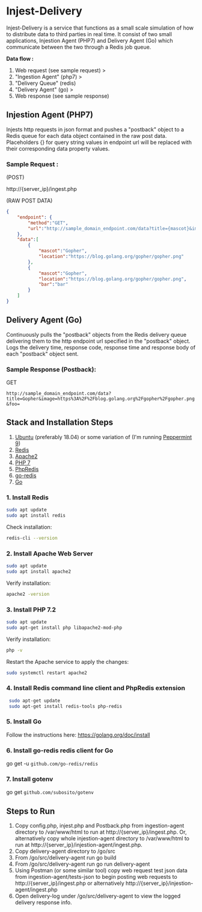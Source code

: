 # Injest-Delivery

Injest-Delivery is a service that functions as a small scale simulation of how to distribute data to third parties in real time. It consist of two small applications, Injestion Agent (PHP7) and Delivery Agent (Go) which communicate between the two through a Redis job queue.

**Data flow​ :**
1. Web request (see sample request) >
2. "Ingestion Agent" (php7) >
3. "Delivery Queue" (redis)
4. "Delivery Agent" (go) >
5. Web response (see sample response)

## **Injestion Agent (PHP7)**
 Injests http requests in json format and pushes a "postback" object to a Redis queue for each data object contained in the raw post data. Placeholders {} for query string values in endpoint url will be replaced with their corresponding data property values.

### **Sample Request​ :**
(POST) 

http://{server_ip}/ingest.php

(RAW POST DATA)
```json
{        
	"endpoint": {
		"method":"GET",         
		"url":"http://sample_domain_endpoint.com/data?title={mascot}&image={location}&foo={bar}"
	},
	"data":[
		{
			"mascot":"Gopher",
			"location":"https://blog.golang.org/gopher/gopher.png"
		},
		{
			"mascot":"Gopher",
			"location":"https://blog.golang.org/gopher/gopher.png",
			"bar":"bar"
		}
	]
}
```

## **Delivery Agent (Go)**
 Continuously pulls the "postback" objects from the Redis delivery queue delivering them to the http endpoint url specified in the "postback" object. Logs the delivery time, response code, response time and response body of each "postback" object sent. 

### **Sample Response ​ (Postback):**
GET

`http://sample_domain_endpoint.com/data?title=Gopher&image=https%3A%2F%2Fblog.golang.org%2Fgopher%2Fgopher.png&foo=`

## **Stack and Installation Steps**
1. [Ubuntu](https://www.ubuntu.com/download) (preferably 18.04) or some variation of (I'm running [Peppermint 9](https://peppermintos.com/2019/01/peppermint-9-respin-2-released/))
2. [Redis](https://redis.io/download)
3. [Apache2](https://httpd.apache.org/download.cgi#apache24)
4. [PHP 7](https://www.php.net/downloads.php)
5. [PhpRedis](https://github.com/phpredis/phpredis)
6. [go-redis](https://github.com/go-redis/redis)
7. [Go](https://golang.org/dl/)

### 1. Install Redis
```bash
sudo apt update
sudo apt install redis
```

Check installation:
```bash
redis-cli --version
```
### 2. Install Apache Web Server
```bash
sudo apt update
sudo apt install apache2
```

Verify installation:
```bash
apache2 -version
```

### 3. Install PHP 7.2
```bash
sudo apt update
sudo apt-get install php libapache2-mod-php
```
Verify installation:
```bash
php -v
```

Restart the Apache service to apply the changes:
```bash
sudo systemctl restart apache2
```

### 4. Install Redis command line client and PhpRedis extension
```bash
 sudo apt-get update
 sudo apt-get install redis-tools php-redis
```
### 5. Install Go
Follow the instructions here: https://golang.org/doc/install

### 6. Install go-redis redis client for Go
go get -u `github.com/go-redis/redis`

### 7. Install gotenv
go get `github.com/subosito/gotenv`

## **Steps to Run**

1. Copy config.php, injest.php and Postback.php from ingestion-agent directory to /var/www/html to run at http://{server_ip}/ingest.php. Or, alternatively copy whole injestion-agent directory to /var/www/html to run at http://{server_ip}/injestion-agent/ingest.php.
2. Copy delivery-agent directory to /go/src
3. From /go/src/delivery-agent run go build
4. From /go/src/delivery-agent run go run delivery-agent
5. Using Postman (or some similar tool) copy web request test json data from ingestion-agent/tests-json to begin posting web requests to http://{server_ip}/ingest.php or alternatively http://{server_ip}/injestion-agent/ingest.php
6. Open delivery-log under /go/src/delivery-agent to view the logged delivery response info. 

